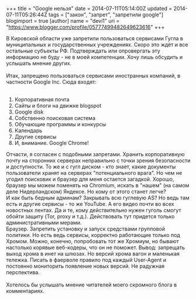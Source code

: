 +++
title = "Google нельзя"
date = 2014-07-11T05:14:00Z
updated = 2014-07-11T05:26:44Z
tags = ["закон", "запрет", "запретили google"]
blogimport = true 
[author]
	name = "devi1"
	uri = "https://www.blogger.com/profile/05777499482649623616"
+++

В Кировской области уже запретили пользоваться сервисами Гугла в муниципальных и государственных учреждениях. Скоро это ждёт и все остальные субъекты РФ. Подтверждать или опровергать эту информацию не буду - не в моей компетенции. Хочу лишь обсудить и услышать мнение других.<br /><br /><a name='more'></a>Итак, запрещено пользоваться сервисами иностранных компаний, в частности Google Inc. Сюда входят:<br /><br /><ol><li>Корпоративная почта</li><li>Сайты и блоги на движке blogspot</li><li>Google disk</li><li>Собственно поисковая система</li><li>Обучающие программы и конкурсы</li><li>Календарь</li><li>Другие сервисы</li><li>И, внимание. Google Chrome!</li></ol>Отчасти, я согласен с подобными запретами. Хранить корпоративную почту на сторонних серверах неправильно с точки зрения безопасности и доступности. То же и с гугл диском - кто знает, какие документы пользователи хранят на серверах "потенциального врага". Но чем не угодил поисковик и браузер для меня остается загадкой. Хорошо, браузер мы можем поменять на Chromium, искать в "нашем" (на самом деле Нидерландском) Яндексе. Но кому от этого станет легче?<br />И как быть бедным админам? Закрывать всю гуглевую AS? Но ведь там есть и другие сервисы - то же YouTube. А его видео почти во всех новостных лентах. Да и те, кому действительно нужен гуголь смогут обойти защиту (Tor, proxy и т.д.). Действовать тут придется только административными мерами.<br />Браузер. Запретить установку и запуск средствами групповой политики. Но есть ведь сервисы, корректно работающие только под Хромом. Можно, конечно, попробовать тот же Хромиум, но бывают настолько корявые веб-кодеры, что он не поможет. Вывод: запрещать выход хрома в инет на шлюзах. Но версий хрома вагон и маленькая тележка. Писать в фаерволе правило под каждый User-Agent и постоянно мониторить появление новых версий. Не радужная перспектива.<br /><br />Хотелось бы услышать мнение читателей моего скромного блога в комментариях.
